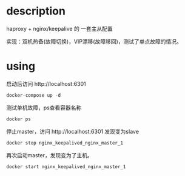 # description
haproxy + nginx/keepalive 的 一套主从配置

实现：双机热备(故障切换)，VIP漂移(故障移回)，测试了单点故障的情况。

# using

启动后访问 http://localhost:6301

```c 
docker-compose up -d
```
测试单机故障，ps查看容器名称
```c
docker ps 
```
停止master，访问 http://localhost:6301 发现变为slave

```c
docker stop nginx_keepalived_nginx_master_1
```

再次启动master，发现变为了主机。
```c
docker start nginx_keepalived_nginx_master_1
```